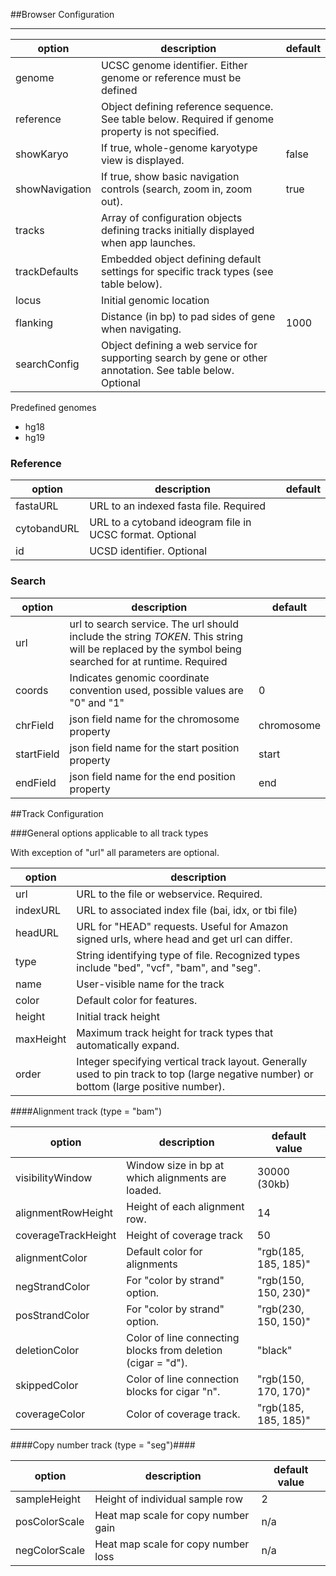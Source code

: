 <!--Note: This document is written in "markdown".  Please respect the arkdown conventions (http://daringfireball.net/projects/markdown/) when editig. -->



##Browser Configuration

----


option  | description | default
------ | ------- | ------------
genome  | UCSC genome identifier.  Either genome or reference must be defined |
reference | Object defining reference sequence.  See table below.  Required if genome property is not specified. |
showKaryo | If true, whole-genome karyotype view is displayed. | false
showNavigation | If true, show basic navigation controls (search, zoom in, zoom out). | true
tracks | Array of configuration objects defining tracks initially displayed when app launches. |
trackDefaults |  Embedded object defining default settings for specific track types (see table below). |
locus | Initial genomic location |
flanking  | Distance (in bp) to pad sides of gene when navigating. | 1000
searchConfig | Object defining a web service for supporting search by gene or other annotation.  See table below.  Optional |


Predefined genomes
* hg18
* hg19


### Reference
option  | description | default
------ | ------- | ------------
fastaURL | URL to an indexed fasta file. Required|
cytobandURL | URL to a cytoband ideogram file in UCSC format.  Optional  |
id | UCSD identifier. Optional |


### Search

option  | description | default
------ | ------- | ------------
url | url to search service.  The url should include the string $TOKEN$.  This string will be replaced by the symbol being searched for at runtime.  Required |
coords | Indicates genomic coordinate convention used, possible values are "0" and "1" | 0
chrField | json field name for the chromosome property | chromosome
startField | json field name for the start position property | start
endField | json field name for the end position property | end



##Track Configuration

###General options applicable to all track types

With exception of "url" all parameters are optional.

option | description
--------|  ----------------
url | URL to the file or webservice.  Required.
indexURL | URL to associated index file (bai, idx, or tbi file)
headURL | URL for "HEAD" requests.   Useful for Amazon signed urls, where head and get url can differ.
type | String identifying type of file.  Recognized types include  "bed", "vcf", "bam", and "seg".
name | User-visible name for the track
color | Default color for features.
height | Initial track height
maxHeight | Maximum track height for track types that automatically expand.
order | Integer specifying vertical track layout.  Generally used to pin track to top (large negative number) or bottom (large positive number).

####Alignment track (type = "bam")

option | description | default value
-------- | ---------------- | ----------------
visibilityWindow | Window size in bp at which alignments are loaded.  | 30000 (30kb)
alignmentRowHeight | Height of each alignment row.  | 14
coverageTrackHeight | Height of coverage track | 50
alignmentColor | Default color for alignments | "rgb(185, 185, 185)"
negStrandColor | For "color by strand" option. | "rgb(150, 150, 230)"
posStrandColor | For "color by strand" option. | "rgb(230, 150, 150)"
deletionColor | Color of line connecting blocks from deletion (cigar = "d").  | "black"
skippedColor | Color of line connection blocks for cigar "n". | "rgb(150, 170, 170)"
coverageColor | Color of coverage track. | "rgb(185, 185, 185)"

####Copy number track (type = "seg")####

option | description | default value
-------- | ---------------- | ----------------
sampleHeight | Height of individual sample row | 2
posColorScale | Heat map scale for copy number gain | n/a
negColorScale | Heat map scale for copy number loss | n/a

<!-- TODO -- heatmap scale json description -->



